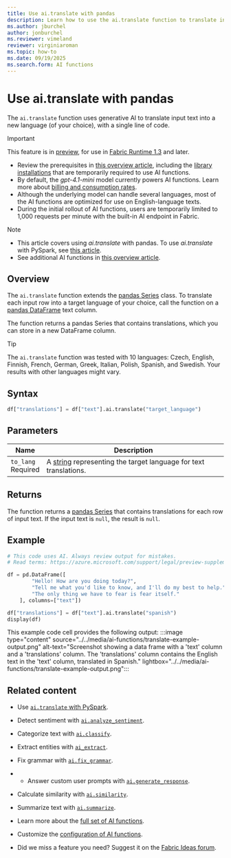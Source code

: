 ```yaml
---
title: Use ai.translate with pandas
description: Learn how to use the ai.translate function to translate input text into a new language of your choice with pandas.
ms.author: jburchel
author: jonburchel
ms.reviewer: vimeland
reviewer: virginiaroman
ms.topic: how-to
ms.date: 09/19/2025
ms.search.form: AI functions
---
```


# Use ai.translate with pandas


The `ai.translate` function uses generative AI to translate input text into a new language (of your choice), with a single line of code.

> [!IMPORTANT]
> This feature is in [preview](../../get-started/preview.md), for use in [Fabric Runtime 1.3](../../data-engineering/runtime-1-3.md) and later.
>
> - Review the prerequisites in [this overview article](./overview.md), including the [library installations](./overview.md#getting-started-with-ai-functions) that are temporarily required to use AI functions.
 > - By default, the *gpt-4.1-mini* model currently powers AI functions. Learn more about [billing and consumption rates](../ai-services/ai-services-overview.md).
> - Although the underlying model can handle several languages, most of the AI functions are optimized for use on English-language texts.
> - During the initial rollout of AI functions, users are temporarily limited to 1,000 requests per minute with the built-in AI endpoint in Fabric.

> [!NOTE]
> - This article covers using *ai.translate* with pandas. To use *ai.translate* with PySpark, see [this article](../pyspark/translate.md).
> - See additional AI functions in [this overview article](../overview.md).

## Overview

The `ai.translate` function extends the [pandas Series](https://pandas.pydata.org/docs/reference/api/pandas.Series.html) class. To translate each input row into a target language of your choice, call the function on a [pandas DataFrame](https://pandas.pydata.org/docs/reference/api/pandas.DataFrame.html) text column.

The function returns a pandas Series that contains translations, which you can store in a new DataFrame column.

> [!TIP]
> The `ai.translate` function was tested with 10 languages: Czech, English, Finnish, French, German, Greek, Italian, Polish, Spanish, and Swedish. Your results with other languages might vary.

## Syntax

```python
df["translations"] = df["text"].ai.translate("target_language")
```

## Parameters

| Name | Description |
|---|---|
| `to_lang` <br> Required | A [string](https://docs.python.org/3/library/stdtypes.html#str) representing the target language for text translations. |

## Returns

The function returns a [pandas Series](https://pandas.pydata.org/docs/reference/api/pandas.Series.html) that contains translations for each row of input text. If the input text is `null`, the result is `null`.

## Example

```python
# This code uses AI. Always review output for mistakes. 
# Read terms: https://azure.microsoft.com/support/legal/preview-supplemental-terms/.

df = pd.DataFrame([
        "Hello! How are you doing today?", 
        "Tell me what you'd like to know, and I'll do my best to help.", 
        "The only thing we have to fear is fear itself."
    ], columns=["text"])

df["translations"] = df["text"].ai.translate("spanish")
display(df)
```

This example code cell provides the following output:
:::image type="content" source="../../media/ai-functions/translate-example-output.png" alt-text="Screenshot showing a data frame with a 'text' column and a 'translations' column. The 'translations' column contains the English text in the 'text' column, translated in Spanish." lightbox="../../media/ai-functions/translate-example-output.png":::

## Related content

- Use [`ai.translate` with PySpark](../pyspark/translate.md).
- Detect sentiment with [`ai.analyze_sentiment`](./analyze-sentiment.md).
- Categorize text with [`ai.classify`](./classify.md).
- Extract entities with [`ai_extract`](./extract.md).
- Fix grammar with [`ai.fix_grammar`](./fix-grammar.md).
- - Answer custom user prompts with [`ai.generate_response`](./generate-response.md).
- Calculate similarity with [`ai.similarity`](./similarity.md).
- Summarize text with [`ai.summarize`](./summarize.md).

- Learn more about the [full set of AI functions](../overview.md).
- Customize the [configuration of AI functions](./configuration.md).
- Did we miss a feature you need? Suggest it on the [Fabric Ideas forum](https://ideas.fabric.microsoft.com/).
